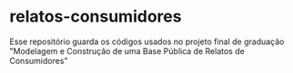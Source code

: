 # relatos-consumidores
Esse repositório guarda os códigos usados no projeto final de graduação "Modelagem e Construção de uma Base Pública de Relatos de Consumidores"
